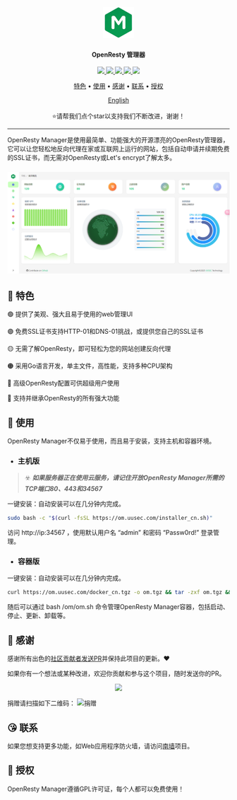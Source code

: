 <h1 align="center">
  <br>
  <img src="https://github.com/Safe3/openresty-manager/blob/main/logo.png" alt="OpenResty Manager" width="70px">
</h1>
<h4 align="center">OpenResty 管理器</h4>

<p align="center">
<a href="https://github.com/Safe3/openresty-manager/releases"><img src="https://img.shields.io/github/downloads/Safe3/openresty-manager/total">
<a href="https://github.com/Safe3/openresty-manager/graphs/contributors"><img src="https://img.shields.io/github/contributors-anon/Safe3/openresty-manager">
<a href="https://github.com/Safe3/openresty-manager/releases/"><img src="https://img.shields.io/github/release/Safe3/openresty-manager">
<a href="https://github.com/Safe3/openresty-manager/issues"><img src="https://img.shields.io/github/issues-raw/Safe3/openresty-manager">
<a href="https://github.com/Safe3/openresty-manager/discussions"><img src="https://img.shields.io/github/discussions/Safe3/openresty-manager">
</p>
<p align="center">
  <a href="#dart-特色">特色</a> •
  <a href="#rocket-使用">使用</a> •
  <a href="#gift_heart-感谢">感谢</a> •
  <a href="#kissing_heart-联系">联系</a> •
  <a href="#key-授权">授权</a>
</p>






<p align="center">
  <a href="https://github.com/Safe3/openresty-manager/blob/main/README.md">English</a>
  <br/><br/>
  ⭐请帮我们点个star以支持我们不断改进，谢谢！
</p>





---

OpenResty Manager是使用最简单、功能强大的开源漂亮的OpenResty管理器，它可以让您轻松地反向代理在家或互联网上运行的网站，包括自动申请并续期免费的SSL证书，而无需对OpenResty或Let's encrypt了解太多。

<h3 align="center">
  <img src="https://github.com/Safe3/openresty-manager/blob/main/openresty-manager_cn.png" alt="OpenResty Manager" width="700px">
  <br>
</h3>

## :dart: 特色
:green_circle: 提供了美观、强大且易于使用的web管理UI

 :purple_circle: 免费SSL证书支持HTTP-01和DNS-01挑战，或提供您自己的SSL证书

 :yellow_circle: 无需了解OpenResty，即可轻松为您的网站创建反向代理

 :orange_circle: 采用Go语言开发，单主文件，高性能，支持多种CPU架构

 :red_circle: 高级OpenResty配置可供超级用户使用

 :large_blue_circle: 支持并继承OpenResty的所有强大功能



## :rocket: 使用

OpenResty Manager不仅易于使用，而且易于安装，支持主机和容器环境。


- ### 主机版

> :biohazard: ***如果服务器正在使用云服务，请记住开放OpenResty Manager所需的TCP端口80、443和34567***

一键安装：自动安装可以在几分钟内完成。

```bash
sudo bash -c "$(curl -fsSL https://om.uusec.com/installer_cn.sh)"
```

访问 http://ip:34567 ，使用默认用户名 “admin” 和密码 “Passw0rd!” 登录管理。



- ### 容器版

一键安装：自动安装可以在几分钟内完成。

```bash
curl https://om.uusec.com/docker_cn.tgz -o om.tgz && tar -zxf om.tgz && sudo bash ./om/om.sh
```

随后可以通过 bash /om/om.sh 命令管理OpenResty Manager容器，包括启动、停止、更新、卸载等。



## :gift_heart: 感谢

感谢所有出色的[社区贡献者发送PR](https://github.com/Safe3/openresty-manager/graphs/contributors)并保持此项目的更新。❤️

如果你有一个想法或某种改进，欢迎你贡献和参与这个项目，随时发送你的PR。

<p align="center">
<a href="https://github.com/Safe3/openresty-manager/graphs/contributors">
  <img src="https://contrib.rocks/image?repo=Safe3/openresty-manager&max=500">
</a>
</p>
捐赠请扫描如下二维码：
<img src="https://waf.uusec.com/_media/sponsor.jpg" alt="捐赠"  height="300px" />



## :kissing_heart: 联系

如果您想支持更多功能，如Web应用程序防火墙，请访问[南墙](https://waf.uusec.com/)项目。



## :key: 授权

OpenResty Manager遵循GPL许可证，每个人都可以免费使用！

